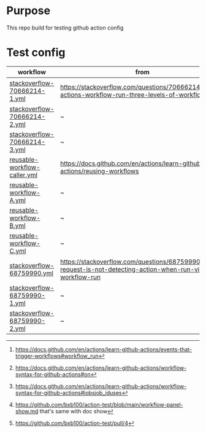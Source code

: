 # Purpose
This repo build for testing github action config

# Test config
| workflow | from | function |
| --- | --- | --- |
|[stackoverflow-70666214-1.yml](https://github.com/bxb100/action-test/blob/main/.github/workflows/stackoverflow-70666214-1.yml)| https://stackoverflow.com/questions/70666214/github-actions-workflow-run-three-levels-of-workflows | workflow_run event trigger run[^1][^2]  |
|[stackoverflow-70666214-2.yml](https://github.com/bxb100/action-test/blob/main/.github/workflows/stackoverflow-70666214-2.yml)| ~ | ~ |
|[stackoverflow-70666214-3.yml](https://github.com/bxb100/action-test/blob/main/.github/workflows/stackoverflow-70666214-1.yml)| ~ | ~ |
|[reusable-workflow-caller.yml](https://github.com/bxb100/action-test/blob/main/.github/workflows/reusable-workflow-caller.yml)| https://docs.github.com/en/actions/learn-github-actions/reusing-workflows | reusing workflow[^3] |
|[reusable-workflow-A.yml](https://github.com/bxb100/action-test/blob/main/.github/workflows/reusable-workflow-A.yml)| ~ | output |
|[reusable-workflow-B.yml](https://github.com/bxb100/action-test/blob/main/.github/workflows/reusable-workflow-B.yml)| ~ | input |
|[reusable-workflow-C.yml](https://github.com/bxb100/action-test/blob/main/.github/workflows/reusable-workflow-C.yml)| ~ | deploy[^4] |
|[stackoverflow-68759990.yml](https://github.com/bxb100/action-test/blob/main/.github/workflows/stackoverflow-68759990.yml)| https://stackoverflow.com/questions/68759990/pull-request-is-not-detecting-action-when-run-via-workflow-run | PR check using reusing way[^5]|
|[stackoverflow-68759990-1.yml](https://github.com/bxb100/action-test/blob/main/.github/workflows/stackoverflow-68759990-1.yml)| ~ | ~ |
|[stackoverflow-68759990-2.yml](https://github.com/bxb100/action-test/blob/main/.github/workflows/stackoverflow-68759990-2.yml)| ~ | workflow_run test |







[^1]: https://docs.github.com/en/actions/learn-github-actions/events-that-trigger-workflows#workflow_run
[^2]: https://docs.github.com/en/actions/learn-github-actions/workflow-syntax-for-github-actions#on
[^3]: https://docs.github.com/en/actions/learn-github-actions/workflow-syntax-for-github-actions#jobsjob_iduses
[^4]: https://github.com/bxb100/action-test/blob/main/workflow-panel-show.md that's same with doc show
[^5]: https://github.com/bxb100/action-test/pull/4
